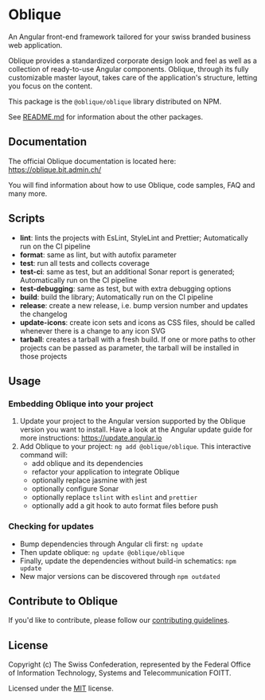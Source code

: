 # Oblique

An Angular front-end framework tailored for your swiss branded business web application.

Oblique provides a standardized corporate design look and feel as well as a collection of ready-to-use Angular components. Oblique, through its fully customizable master layout, takes care of the application's structure, letting you focus on the content.

This package is the `@oblique/oblique` library distributed on NPM.

See [README.md](../../README.md) for information about the other packages.

## Documentation

The official Oblique documentation is located here: <https://oblique.bit.admin.ch/>

You will find information about how to use Oblique, code samples, FAQ and many more.

## Scripts

- **lint**: lints the projects with EsLint, StyleLint and Prettier; Automatically run on the CI pipeline
- **format**: same as lint, but with autofix parameter
- **test**: run all tests and collects coverage
- **test-ci**: same as test, but an additional Sonar report is generated; Automatically run on the CI pipeline
- **test-debugging**: same as test, but with extra debugging options
- **build**: build the library; Automatically run on the CI pipeline
- **release**: create a new release, i.e. bump version number and updates the changelog
- **update-icons**: create icon sets and icons as CSS files, should be called whenever there is a change to any icon SVG
- **tarball**: creates a tarball with a fresh build. If one or more paths to other projects can be passed as parameter, the tarball will be installed in those projects

## Usage

### Embedding Oblique into your project

1. Update your project to the Angular version supported by the Oblique version you want to install. Have a look at the Angular update guide for more instructions: <https://update.angular.io>
2. Add Oblique to your project: `ng add @oblique/oblique`. This interactive command will:
   - add oblique and its dependencies
   - refactor your application to integrate Oblique
   - optionally replace jasmine with jest
   - optionally configure Sonar
   - optionally replace `tslint` with `eslint` and `prettier`
   - optionally add a git hook to auto format files before push

### Checking for updates

- Bump dependencies through Angular cli first: `ng update`
- Then update oblique: `ng update @oblique/oblique`
- Finally, update the dependencies without build-in schematics: `npm update`
- New major versions can be discovered through `npm outdated`

## Contribute to Oblique

If you'd like to contribute, please follow our [contributing guidelines](../../CONTRIBUTING.md).

## License

Copyright (c) The Swiss Confederation, represented by the Federal Office of Information Technology, Systems and Telecommunication FOITT.

Licensed under the [MIT](../../LICENSE) license.
